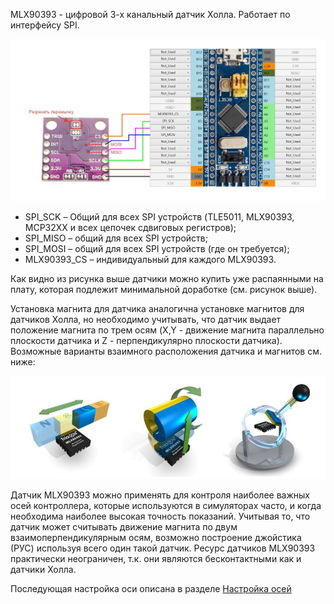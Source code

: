 MLX90393 - цифровой 3-х канальный датчик Холла. Работает по интерфейсу SPI.

![](../images/A1.4.jpg)
 
* SPI_SCK – Общий для всех SPI устройств (TLE5011,  MLX90393, MCP32XX и всех цепочек сдвиговых регистров);
* SPI_MISO – общий для всех SPI устройств;
* SPI_MOSI – общий для всех SPI устройств (где он требуется);
* MLX90393_CS – индивидуальный для каждого MLX90393.

Как видно из рисунка выше датчики можно купить уже распаянными на плату, которая подлежит минимальной доработке (см. рисунок выше).

Установка магнита для датчика аналогична установке магнитов для датчиков Холла, но необходимо учитывать, что датчик выдает положение магнита по трем осям (X,Y - движение магнита параллельно плоскости датчика и Z - перпендикулярно плоскости датчика). Возможные варианты взаимного расположения датчика и магнитов см. ниже:

![](../images/A1.4.1.jpg)

Датчик MLX90393 можно применять для контроля наиболее важных осей контроллера, которые используются в симуляторах часто, и когда необходима наиболее высокая точность показаний. Учитывая то, что датчик может считывать движение магнита по двум взаимоперпендикулярным осям, возможно построение джойстика (РУС) используя всего один такой датчик. Ресурс датчиков MLX90393 практически неограничен, т.к. они являются бесконтактными как и датчики Холла.

Последующая настройка оси описана в разделе [Настройка осей](Настройка-осей.md)